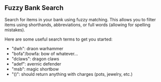 Fuzzy Bank Search
---

Search for items in your bank using fuzzy matching. This allows you to filter 
items using shorthands, abbreviations, or full words (allowing for spelling mistakes).

Here are some useful search terms to get you started:
 - "dwh": draon warhammer
 - "bofa"/bowfa: bow of whatever...
 - "dclaws": dragon claws
 - "adef": avernic defender
 - "msb": magic shortbow
 - "()": should return anything with charges (pots, jewelry, etc.)
